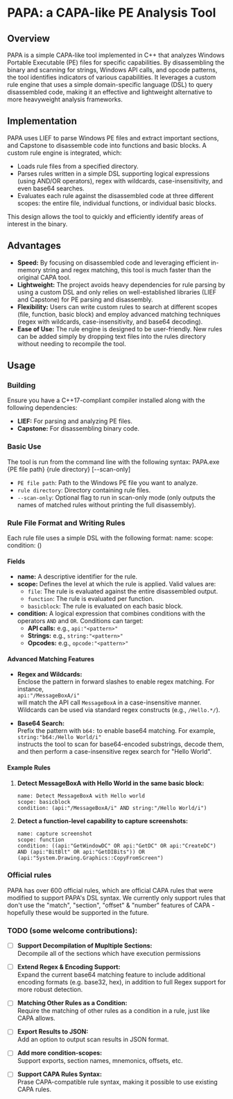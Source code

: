 # PAPA: a CAPA-like PE Analysis Tool

## Overview

PAPA is a simple CAPA-like tool implemented in C++ that analyzes Windows Portable Executable (PE) files for specific capabilities. By disassembling the binary and scanning for strings, Windows API calls, and opcode patterns, the tool identifies indicators of various capabilities. It leverages a custom rule engine that uses a simple domain-specific language (DSL) to query disassembled code, making it an effective and lightweight alternative to more heavyweight analysis frameworks.

## Implementation

PAPA uses LIEF to parse Windows PE files and extract important sections, and Capstone to disassemble code into functions and basic blocks. A custom rule engine is integrated, which:
- Loads rule files from a specified directory.
- Parses rules written in a simple DSL supporting logical expressions (using AND/OR operators), regex with wildcards, case-insensitivity, and even base64 searches.
- Evaluates each rule against the disassembled code at three different scopes: the entire file, individual functions, or individual basic blocks.

This design allows the tool to quickly and efficiently identify areas of interest in the binary.

## Advantages

- **Speed:** By focusing on disassembled code and leveraging efficient in-memory string and regex matching, this tool is much faster than the original CAPA tool.
- **Lightweight:** The project avoids heavy dependencies for rule parsing by using a custom DSL and only relies on well-established libraries (LIEF and Capstone) for PE parsing and disassembly.
- **Flexibility:** Users can write custom rules to search at different scopes (file, function, basic block) and employ advanced matching techniques (regex with wildcards, case-insensitivity, and base64 decoding).
- **Ease of Use:** The rule engine is designed to be user-friendly. New rules can be added simply by dropping text files into the rules directory without needing to recompile the tool.

## Usage

### Building

Ensure you have a C++17-compliant compiler installed along with the following dependencies:
- **LIEF:** For parsing and analyzing PE files.
- **Capstone:** For disassembling binary code.

### Basic Use

The tool is run from the command line with the following syntax:
PAPA.exe {PE file path} {rule directory} [--scan-only]

- `PE file path`: Path to the Windows PE file you want to analyze.
- `rule directory`: Directory containing rule files.
- `--scan-only`: Optional flag to run in scan-only mode (only outputs the names of matched rules without printing the full disassembly).

### Rule File Format and Writing Rules

Each rule file uses a simple DSL with the following format:
name: <Rule Name> scope: <Scope> condition: (<Condition Expression>)


#### Fields

- **name:** A descriptive identifier for the rule.
- **scope:** Defines the level at which the rule is applied. Valid values are:
  - `file`: The rule is evaluated against the entire disassembled output.
  - `function`: The rule is evaluated per function.
  - `basicblock`: The rule is evaluated on each basic block.
- **condition:** A logical expression that combines conditions with the operators `AND` and `OR`. Conditions can target:
  - **API calls:** e.g., `api:"<pattern>"`  
  - **Strings:** e.g., `string:"<pattern>"`  
  - **Opcodes:** e.g., `opcode:"<pattern>"`  

#### Advanced Matching Features

- **Regex and Wildcards:**  
  Enclose the pattern in forward slashes to enable regex matching. For instance,  
  `api:"/MessageBoxA/i"`  
  will match the API call `MessageBoxA` in a case-insensitive manner. Wildcards can be used via standard regex constructs (e.g., `/Hello.*/`).

- **Base64 Search:**  
  Prefix the pattern with `b64:` to enable base64 matching. For example,  
  `string:"b64:/Hello World/i"`  
  instructs the tool to scan for base64-encoded substrings, decode them, and then perform a case-insensitive regex search for "Hello World".

#### Example Rules

1. **Detect MessageBoxA with Hello World in the same basic block:**

    ```
    name: Detect MessageBoxA with Hello world
    scope: basicblock
    condition: (api:"/MessageBoxA/i" AND string:"/Hello World/i")
    ```

2. **Detect a function-level capability to capture screenshots:**

    ```
    name: capture screenshot
    scope: function
    condition: ((api:"GetWindowDC" OR api:"GetDC" OR api:"CreateDC") AND (api:"BitBlt" OR api:"GetDIBits")) OR (api:"System.Drawing.Graphics::CopyFromScreen")

    ```

### Official rules
PAPA has over 600 official rules, which are official CAPA rules that were modified to support PAPA's DSL syntax.
We currently only support rules that don't use the "match", "section", "offset" & "number" features of CAPA - hopefully these would be supported in the future. 


### TODO (some welcome contributions):

- [ ] **Support Decompilation of Mupltiple Sections:**  
  Decompile all of the sections which have execution permissions

- [ ] **Extend Regex & Encoding Support:**  
  Expand the current base64 matching feature to include additional encoding formats (e.g. base32, hex), in addition to full Regex support for more robust detection.

- [ ] **Matching Other Rules as a Condition:**  
  Require the matching of other rules as a condition in a rule, just like CAPA allows.

- [ ] **Export Results to JSON:**  
  Add an option to output scan results in JSON format.

- [ ] **Add more condition-scopes:**  
  Support exports, section names, mnemonics, offsets, etc.

- [ ] **Support CAPA Rules Syntax:**  
  Prase CAPA-compatible rule syntax, making it possible to use existing CAPA rules.
